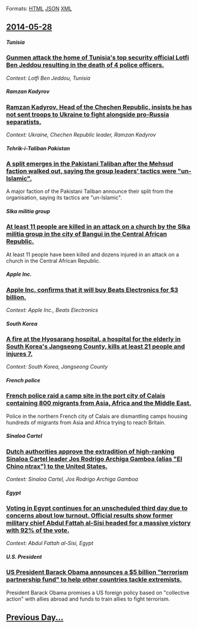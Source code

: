 
Formats: [HTML](2014/05/28/index.html)  [JSON](2014/05/28/index.json)  [XML](2014/05/28/index.xml)  

## [2014-05-28](/news/2014/05/28/index.md)

##### Tunisia
### [Gunmen attack the home of Tunisia's top security official Lotfi Ben Jeddou resulting in the death of 4 police officers. ](/news/2014/05/28/gunmen-attack-the-home-of-tunisia-s-top-security-official-lotfi-ben-jeddou-resulting-in-the-death-of-4-police-officers.md)
_Context: Lotfi Ben Jeddou, Tunisia_

##### Ramzan Kadyrov
### [Ramzan Kadyrov, Head of the Chechen Republic, insists he has not sent troops to Ukraine to fight alongside pro-Russia separatists. ](/news/2014/05/28/ramzan-kadyrov-head-of-the-chechen-republic-insists-he-has-not-sent-troops-to-ukraine-to-fight-alongside-pro-russia-separatists.md)
_Context: Ukraine, Chechen Republic leader, Ramzan Kadyrov_

##### Tehrik-i-Taliban Pakistan
### [A split emerges in the Pakistani Taliban after the Mehsud faction walked out, saying the group leaders' tactics were "un-Islamic". ](/news/2014/05/28/a-split-emerges-in-the-pakistani-taliban-after-the-mehsud-faction-walked-out-saying-the-group-leaders-tactics-were-un-islamic.md)
A major faction of the Pakistani Taliban announce their split from the organisation, saying its tactics are &quot;un-Islamic&quot;.

##### Slka militia group
### [At least 11 people are killed in an attack on a church by the Slka militia group in the city of Bangui in the Central African Republic. ](/news/2014/05/28/at-least-11-people-are-killed-in-an-attack-on-a-church-by-the-seleka-militia-group-in-the-city-of-bangui-in-the-central-african-republic.md)
At least 11 people have been killed and dozens injured in an attack on a church in the Central African Republic.

##### Apple Inc.
### [Apple Inc. confirms that it will buy Beats Electronics for $3 billion. ](/news/2014/05/28/apple-inc-confirms-that-it-will-buy-beats-electronics-for-3-billion.md)
_Context: Apple Inc., Beats Electronics_

##### South Korea
### [A fire at the Hyosarang hospital, a hospital for the elderly in South Korea's Jangseong County, kills at least 21 people and injures 7. ](/news/2014/05/28/a-fire-at-the-hyosarang-hospital-a-hospital-for-the-elderly-in-south-korea-s-jangseong-county-kills-at-least-21-people-and-injures-7.md)
_Context: South Korea, Jangseong County_

##### French police
### [French police raid a camp site in the port city of Calais containing 800 migrants from Asia, Africa and the Middle East. ](/news/2014/05/28/french-police-raid-a-camp-site-in-the-port-city-of-calais-containing-800-migrants-from-asia-africa-and-the-middle-east.md)
Police in the northern French city of Calais are dismantling camps housing hundreds of migrants from Asia and Africa trying to reach Britain.

##### Sinaloa Cartel
### [Dutch authorities approve the extradition of high-ranking Sinaloa Cartel leader Jos Rodrigo Archiga Gamboa (alias "El Chino ntrax") to the United States. ](/news/2014/05/28/dutch-authorities-approve-the-extradition-of-high-ranking-sinaloa-cartel-leader-jose-rodrigo-arechiga-gamboa-alias-el-chino-antrax-to-th.md)
_Context: Sinaloa Cartel, Jos Rodrigo Archiga Gamboa_

##### Egypt
### [Voting in Egypt continues for an unscheduled third day due to concerns about low turnout. Official results show former military chief Abdul Fattah al-Sisi headed for a massive victory with 92% of the vote. ](/news/2014/05/28/voting-in-egypt-continues-for-an-unscheduled-third-day-due-to-concerns-about-low-turnout-official-results-show-former-military-chief-abdul.md)
_Context: Abdul Fattah al-Sisi, Egypt_

##### U.S. President
### [US President Barack Obama announces a $5 billion "terrorism partnership fund" to help other countries tackle extremists. ](/news/2014/05/28/us-president-barack-obama-announces-a-5-billion-terrorism-partnership-fund-to-help-other-countries-tackle-extremists.md)
President Barack Obama promises a US foreign policy based on &quot;collective action&quot; with allies abroad and funds to train allies to fight terrorism.

## [Previous Day...](/news/2014/05/27/index.md)

